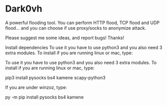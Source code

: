 # Dark0vh
A powerful flooding tool. You can perform HTTP flood, TCP flood and UDP flood... and you can choose if use proxy/socks to anonymize attack.

Please suggest me some ideas, and report bugs! Thanks!

Install dependencies To use it you have to use python3 and you also need 3 extra modules. To install if you are running linux or mac, type:

To use it you have to use python3 and you also need 3 extra modules. To install if you are running linux or mac, type:

pip3 install pysocks bs4 kamene scapy-python3

If you are under winzoz, type:

py -m pip install pysocks bs4 kamene
